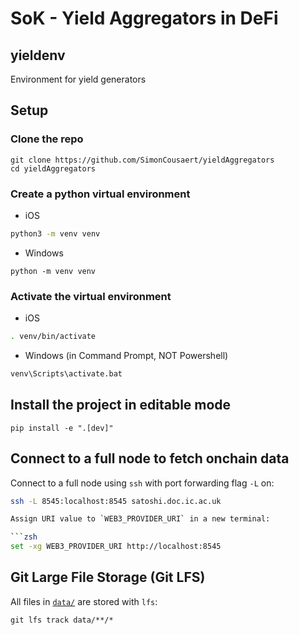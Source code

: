 # SoK - Yield Aggregators in DeFi

## yieldenv

Environment for yield generators

## Setup

### Clone the repo

```
git clone https://github.com/SimonCousaert/yieldAggregators
cd yieldAggregators
```

### Create a python virtual environment

- iOS

```zsh
python3 -m venv venv
```

- Windows

```
python -m venv venv
```

### Activate the virtual environment

- iOS

```zsh
. venv/bin/activate
```

- Windows (in Command Prompt, NOT Powershell)

```zsh
venv\Scripts\activate.bat
```

## Install the project in editable mode

```
pip install -e ".[dev]"
```

## Connect to a full node to fetch onchain data

Connect to a full node using `ssh` with port forwarding flag `-L` on:

```zsh
ssh -L 8545:localhost:8545 satoshi.doc.ic.ac.uk

Assign URI value to `WEB3_PROVIDER_URI` in a new terminal:

```zsh
set -xg WEB3_PROVIDER_URI http://localhost:8545
```

## Git Large File Storage (Git LFS)

All files in [`data/`](data/) are stored with `lfs`:

```
git lfs track data/**/*
```

